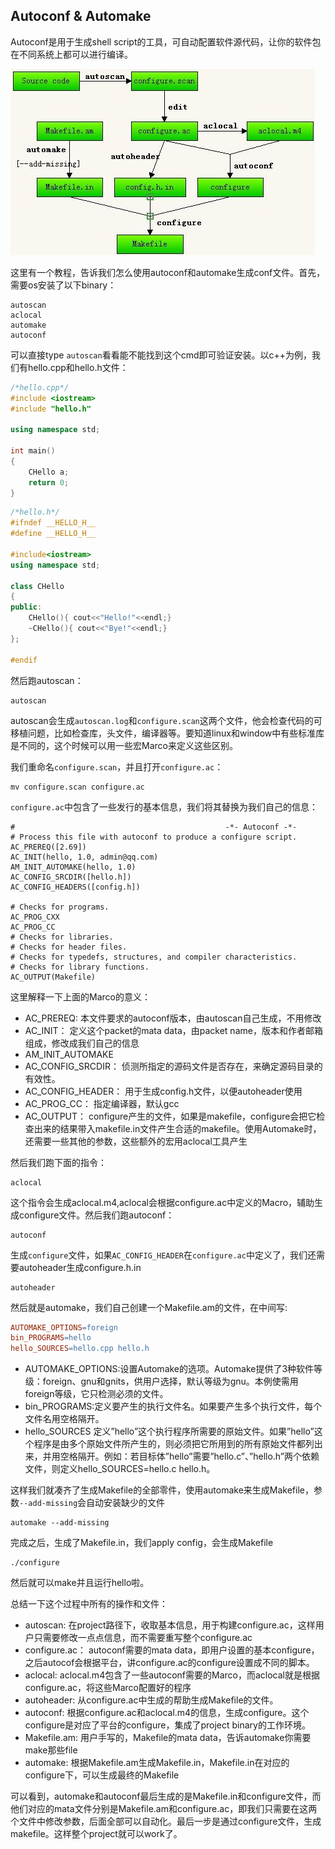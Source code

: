 ## Autoconf & Automake
Autoconf是用于生成shell script的工具，可自动配置软件源代码，让你的软件包在不同系统上都可以进行编译。

<img src = "https://github.com/mingming741/RenneNotes/blob/master/Resource/Image/automake.jpg"/>

这里有一个教程，告诉我们怎么使用autoconf和automake生成conf文件。首先，需要os安装了以下binary：
```console
autoscan 
aclocal 
automake 
autoconf 
```
可以直接type `autoscan`看看能不能找到这个cmd即可验证安装。以c++为例，我们有hello.cpp和hello.h文件：
```c++
/*hello.cpp*/
#include <iostream>
#include "hello.h"

using namespace std;

int main()
{
    CHello a;
    return 0;
}
```
```c++
/*hello.h*/
#ifndef __HELLO_H__
#define __HELLO_H__

#include<iostream>
using namespace std;

class CHello
{
public:
    CHello(){ cout<<"Hello!"<<endl;}
    ~CHello(){ cout<<"Bye!"<<endl;}
};

#endif
```
然后跑autoscan：
```console
autoscan
```
autoscan会生成`autoscan.log`和`configure.scan`这两个文件，他会检查代码的可移植问题，比如检查库，头文件，编译器等。要知道linux和window中有些标准库是不同的，这个时候可以用一些宏Marco来定义这些区别。

我们重命名`configure.scan`，并且打开`configure.ac`：
```console
mv configure.scan configure.ac
```
`configure.ac`中包含了一些发行的基本信息，我们将其替换为我们自己的信息：
```
#                                               -*- Autoconf -*-
# Process this file with autoconf to produce a configure script.
AC_PREREQ([2.69])
AC_INIT(hello, 1.0, admin@qq.com)
AM_INIT_AUTOMAKE(hello, 1.0)
AC_CONFIG_SRCDIR([hello.h])
AC_CONFIG_HEADERS([config.h])

# Checks for programs.
AC_PROG_CXX
AC_PROG_CC
# Checks for libraries.
# Checks for header files.
# Checks for typedefs, structures, and compiler characteristics.
# Checks for library functions.
AC_OUTPUT(Makefile)
```
这里解释一下上面的Marco的意义：
* AC_PREREQ: 本文件要求的autoconf版本，由autoscan自己生成，不用修改
* AC_INIT： 定义这个packet的mata data，由packet name，版本和作者邮箱组成，修改成我们自己的信息
* AM_INIT_AUTOMAKE
* AC_CONFIG_SRCDIR： 侦测所指定的源码文件是否存在，来确定源码目录的有效性。
* AC_CONFIG_HEADER： 用于生成config.h文件，以便autoheader使用
* AC_PROG_CC： 指定编译器，默认gcc
* AC_OUTPUT： configure产生的文件，如果是makefile，configure会把它检查出来的结果带入makefile.in文件产生合适的makefile。使用Automake时，还需要一些其他的参数，这些额外的宏用aclocal工具产生

然后我们跑下面的指令：
```console
aclocal
```
这个指令会生成aclocal.m4,aclocal会根据configure.ac中定义的Macro，辅助生成configure文件。然后我们跑autoconf：
```console
autoconf
```
生成`configure`文件，如果`AC_CONFIG_HEADER`在`configure.ac`中定义了，我们还需要autoheader生成configure.h.in
```console
autoheader
```
然后就是automake，我们自己创建一个Makefile.am的文件，在中间写:
```makefile
AUTOMAKE_OPTIONS=foreign 
bin_PROGRAMS=hello 
hello_SOURCES=hello.cpp hello.h
```
* AUTOMAKE_OPTIONS:设置Automake的选项。Automake提供了3种软件等级：foreign、gnu和gnits，供用户选择，默认等级为gnu。本例使需用foreign等级，它只检测必须的文件。
* bin_PROGRAMS:定义要产生的执行文件名。如果要产生多个执行文件，每个文件名用空格隔开。
* hello_SOURCES 定义”hello”这个执行程序所需要的原始文件。如果”hello”这个程序是由多个原始文件所产生的，则必须把它所用到的所有原始文件都列出来，并用空格隔开。例如：若目标体”hello”需要”hello.c”、”hello.h”两个依赖文件，则定义hello_SOURCES=hello.c hello.h。

这样我们就凑齐了生成Makefile的全部零件，使用automake来生成Makefile，参数`--add-missing`会自动安装缺少的文件
```console
automake --add-missing
```
完成之后，生成了Makefile.in，我们apply config，会生成Makefile
```
./configure
```
然后就可以make并且运行hello啦。

总结一下这个过程中所有的操作和文件：
* autoscan: 在project路径下，收取基本信息，用于构建configure.ac，这样用户只需要修改一点点信息，而不需要重写整个configure.ac
* configure.ac： autoconf需要的mata data，即用户设置的基本configure，之后autocof会根据平台，讲configure.ac的configure设置成不同的脚本。
* aclocal: aclocal.m4包含了一些autoconf需要的Marco，而aclocal就是根据configure.ac，将这些Marco配置好的程序
* autoheader: 从configure.ac中生成的帮助生成Makefile的文件。
* autoconf: 根据configure.ac和aclocal.m4的信息，生成configure。这个configure是对应了平台的configure，集成了project binary的工作环境。
* Makefile.am: 用户手写的，Makefile的mata data，告诉automake你需要make那些file
* automake: 根据Makefile.am生成Makefile.in，Makefile.in在对应的configure下，可以生成最终的Makefile

可以看到，automake和autoconf最后生成的是Makefile.in和configure文件，而他们对应的mata文件分别是Makefile.am和configure.ac，即我们只需要在这两个文件中修改参数，后面全部可以自动化。最后一步是通过configure文件，生成makefile。这样整个project就可以work了。

